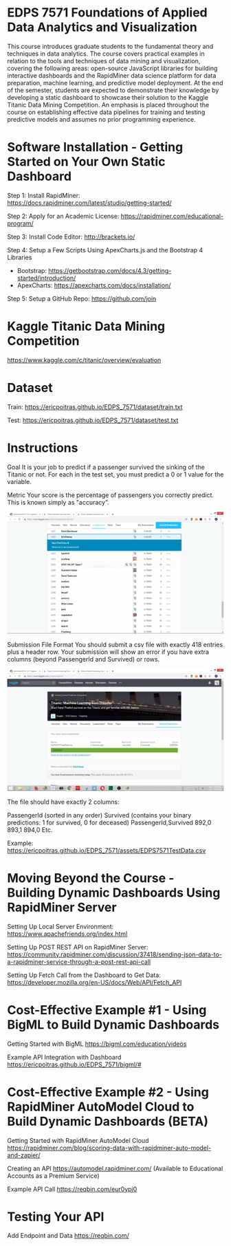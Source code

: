 # EDPS 7571 Foundations of Applied Data Analytics and Visualization
This course introduces graduate students to the fundamental theory and techniques in data analytics. The course covers practical examples in relation to the tools and techniques of data mining and visualization, covering the following areas: open-source JavaScript libraries for building interactive dashboards and the RapidMiner data science platform for data preparation, machine learning, and predictive model deployment. At the end of the semester, students are expected to demonstrate their knowledge by developing a static dashboard to showcase their solution to the Kaggle Titanic Data Mining Competition. An emphasis is placed throughout the course on establishing effective data pipelines for training and testing predictive models and assumes no prior programming experience.

# Software Installation - Getting Started on Your Own Static Dashboard

Step 1: Install RapidMiner: https://docs.rapidminer.com/latest/studio/getting-started/

Step 2: Apply for an Academic License: https://rapidminer.com/educational-program/

Step 3: Install Code Editor: http://brackets.io/

Step 4: Setup a Few Scripts Using ApexCharts.js and the Bootstrap 4 Libraries
 - Bootstrap: https://getbootstrap.com/docs/4.3/getting-started/introduction/
 - ApexCharts: https://apexcharts.com/docs/installation/
 
 Step 5: Setup a GitHub Repo: https://github.com/join

# Kaggle Titanic Data Mining Competition

https://www.kaggle.com/c/titanic/overview/evaluation

# Dataset

Train: https://ericpoitras.github.io/EDPS_7571/dataset/train.txt

Test: https://ericpoitras.github.io/EDPS_7571/dataset/test.txt

# Instructions

Goal
It is your job to predict if a passenger survived the sinking of the Titanic or not. 
For each in the test set, you must predict a 0 or 1 value for the variable.

Metric
Your score is the percentage of passengers you correctly predict. This is known simply as "accuracy”.

![Image description](assets/CompetitionLeaderboard.PNG)

Submission File Format
You should submit a csv file with exactly 418 entries plus a header row. Your submission will show an error if you have extra columns (beyond PassengerId and Survived) or rows.

![Image description](assets/CompetitionUpload.PNG)

The file should have exactly 2 columns:

PassengerId (sorted in any order)
Survived (contains your binary predictions: 1 for survived, 0 for deceased)
PassengerId,Survived
 892,0
 893,1
 894,0
 Etc.
 
 Example: https://ericpoitras.github.io/EDPS_7571/assets/EDPS7571TestData.csv
 
 # Moving Beyond the Course - Building Dynamic Dashboards Using RapidMiner Server
 
 Setting Up Local Server Environment:
 https://www.apachefriends.org/index.html
 
 Setting Up POST REST API on RapidMiner Server:
 https://community.rapidminer.com/discussion/37418/sending-json-data-to-a-rapidminer-service-through-a-post-rest-api-call
 
 Setting Up Fetch Call from the Dashboard to Get Data:
 https://developer.mozilla.org/en-US/docs/Web/API/Fetch_API
 
 # Cost-Effective Example #1 - Using BigML to Build Dynamic Dashboards
 
 Getting Started with BigML
 https://bigml.com/education/videos
 
 Example API Integration with Dashboard
 https://ericpoitras.github.io/EDPS_7571/bigml/#
 
# Cost-Effective Example #2 - Using RapidMiner AutoModel Cloud to Build Dynamic Dashboards (BETA)

Getting Started with RapidMiner AutoModel Cloud
https://rapidminer.com/blog/scoring-data-with-rapidminer-auto-model-and-zapier/

Creating an API
https://automodel.rapidminer.com/ (Available to Educational Accounts as a Premium Service)

Example API Call
https://reqbin.com/eur0ypj0

# Testing Your API

Add Endpoint and Data
https://reqbin.com/
